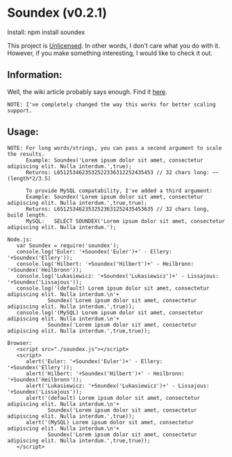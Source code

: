 Soundex (v0.2.1)
======

Install: npm install soundex
    
This project is [Unlicensed](http://unlicense.org/ "Title").
In other words, I don't care what you do with it.
However, if you make something interesting, I would like to check it out.

Information:
------
Well, the wiki article probably says enough. Find it [here](http://en.wikipedia.org/wiki/Soundex "Title").

    NOTE: I've completely changed the way this works for better scaling support.
Usage:
------
    NOTE: For long words/strings, you can pass a second argument to scale the results.
          Example: Soundex('Lorem ipsum dolor sit amet, consectetur adipiscing elit. Nulla interdum.',true);
          Returns: L6512534623532522336312252435453 // 32 chars long: ~~(length*2/3.5)
 
          To provide MySQL compatability, I've added a third argument:
          Example: Soundex('Lorem ipsum dolor sit amet, consectetur adipiscing elit. Nulla interdum.',true,true);
          Returns: L6512534623532523631252435453635 // 32 chars long, build length.
          MySQL:   SELECT SOUNDEX('Lorem ipsum dolor sit amet, consectetur adipiscing elit. Nulla interdum.'); 

    Node.js:
       var Soundex = require('soundex');
       console.log('Euler: '+Soundex('Euler')+' - Ellery: '+Soundex('Ellery'));
       console.log('Hilbert: '+Soundex('Hilbert')+' - Heilbronn: '+Soundex('Heilbronn'));
       console.log('Lukasiewicz: '+Soundex('Lukasiewicz')+' - Lissajous: '+Soundex('Lissajous'));
       console.log('(default) Lorem ipsum dolor sit amet, consectetur adipiscing elit. Nulla interdum.\n'+
                 Soundex('Lorem ipsum dolor sit amet, consectetur adipiscing elit. Nulla interdum.',true));
       console.log('(MySQL) Lorem ipsum dolor sit amet, consectetur adipiscing elit. Nulla interdum.\n'+
                 Soundex('Lorem ipsum dolor sit amet, consectetur adipiscing elit. Nulla interdum.',true,true));

    Browser:
       <script src="./soundex.js"></script>
       <script>
          alert('Euler: '+Soundex('Euler')+' - Ellery: '+Soundex('Ellery'));
          alert('Hilbert: '+Soundex('Hilbert')+' - Heilbronn: '+Soundex('Heilbronn'));
          alert('Lukasiewicz: '+Soundex('Lukasiewicz')+' - Lissajous: '+Soundex('Lissajous'));
          alert('(default) Lorem ipsum dolor sit amet, consectetur adipiscing elit. Nulla interdum.\n'+
                 Soundex('Lorem ipsum dolor sit amet, consectetur adipiscing elit. Nulla interdum.',true));
          alert('(MySQL) Lorem ipsum dolor sit amet, consectetur adipiscing elit. Nulla interdum.\n'+
                 Soundex('Lorem ipsum dolor sit amet, consectetur adipiscing elit. Nulla interdum.',true,true));
       </script>

